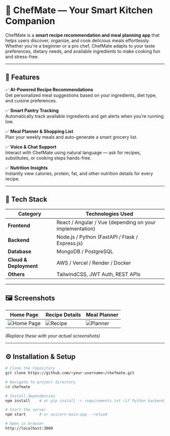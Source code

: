 # 🍳 ChefMate — Your Smart Kitchen Companion

ChefMate is a **smart recipe recommendation and meal planning app** that helps users discover, organize, and cook delicious meals effortlessly. Whether you're a beginner or a pro chef, ChefMate adapts to your taste preferences, dietary needs, and available ingredients to make cooking fun and stress-free.

---

## 🚀 Features

✅ **AI-Powered Recipe Recommendations**  
Get personalized meal suggestions based on your ingredients, diet type, and cuisine preferences.  

✅ **Smart Pantry Tracking**  
Automatically track available ingredients and get alerts when you’re running low.  

✅ **Meal Planner & Shopping List**  
Plan your weekly meals and auto-generate a smart grocery list.  

✅ **Voice & Chat Support**  
Interact with ChefMate using natural language — ask for recipes, substitutes, or cooking steps hands-free.  

✅ **Nutrition Insights**  
Instantly view calories, protein, fat, and other nutrition details for every recipe.

---

## 🧠 Tech Stack

| Category | Technologies Used |
|-----------|-------------------|
| **Frontend** | React / Angular / Vue (depending on your implementation) |
| **Backend** | Node.js / Python (FastAPI / Flask / Express.js) |
| **Database** | MongoDB / PostgreSQL |
| **Cloud & Deployment** | AWS / Vercel / Render / Docker |
| **Others** | TailwindCSS, JWT Auth, REST APIs |

---

## 🖼️ Screenshots

| Home Page | Recipe Details | Meal Planner |
|------------|----------------|---------------|
| ![Home Page](assets/home.png) | ![Recipe](assets/recipe.png) | ![Planner](assets/planner.png) |

*(Replace these with your actual screenshots)*

---

## ⚙️ Installation & Setup

```bash
# Clone the repository
git clone https://github.com/<your-username>/chefmate.git

# Navigate to project directory
cd chefmate

# Install dependencies
npm install    # or pip install -r requirements.txt (if Python backend)

# Start the server
npm start      # or uvicorn main:app --reload

# Open in browser
http://localhost:3000
